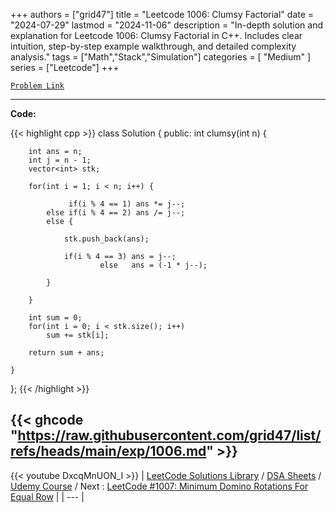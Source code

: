 
+++
authors = ["grid47"]
title = "Leetcode 1006: Clumsy Factorial"
date = "2024-07-29"
lastmod = "2024-11-06"
description = "In-depth solution and explanation for Leetcode 1006: Clumsy Factorial in C++. Includes clear intuition, step-by-step example walkthrough, and detailed complexity analysis."
tags = ["Math","Stack","Simulation"]
categories = [
    "Medium"
]
series = ["Leetcode"]
+++



[`Problem Link`](https://leetcode.com/problems/clumsy-factorial/description/)

---
**Code:**

{{< highlight cpp >}}
class Solution {
public:
    int clumsy(int n) {
        
        int ans = n;
        int j = n - 1;
        vector<int> stk;
        
        for(int i = 1; i < n; i++) {
            
                 if(i % 4 == 1) ans *= j--;
            else if(i % 4 == 2) ans /= j--;
            else {
                
                stk.push_back(ans);
                
                if(i % 4 == 3) ans = j--;
                        else   ans = (-1 * j--);
                
            }
            
        }
        
        int sum = 0;
        for(int i = 0; i < stk.size(); i++)
            sum += stk[i];
        
        return sum + ans;
        
    }
};
{{< /highlight >}}

{{< ghcode "https://raw.githubusercontent.com/grid47/list/refs/heads/main/exp/1006.md" >}}
---
{{< youtube DxcqMnUON_I >}}
| [LeetCode Solutions Library](https://grid47.xyz/leetcode/) / [DSA Sheets](https://grid47.xyz/sheets/) / [Udemy Course](https://grid47.xyz/courses/) / Next : [LeetCode #1007: Minimum Domino Rotations For Equal Row](https://grid47.xyz/posts/leetcode-1007-minimum-domino-rotations-for-equal-row-solution/) |
| --- |
